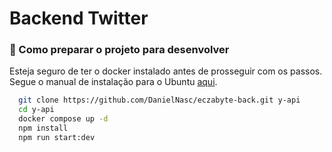 # Backend Twitter

### 🚀 Como preparar o projeto para desenvolver

Esteja seguro de ter o docker instalado antes de prosseguir com os passos. Segue o manual de instalação para o Ubuntu [aqui](https://docs.docker.com/engine/install/ubuntu/).

```bash
  git clone https://github.com/DanielNasc/eczabyte-back.git y-api
  cd y-api
  docker compose up -d
  npm install
  npm run start:dev
```
